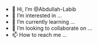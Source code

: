- 👋 Hi, I’m @Abdullah-Labib
- 👀 I’m interested in ...
- 🌱 I’m currently learning ...
- 💞️ I’m looking to collaborate on ...
- 📫 How to reach me ...

<!---
Abdullah-Labib/Abdullah-Labib is a ✨ special ✨ repository because its `README.md` (this file) appears on your GitHub profile.
You can click the Preview link to take a look at your changes.
--->
